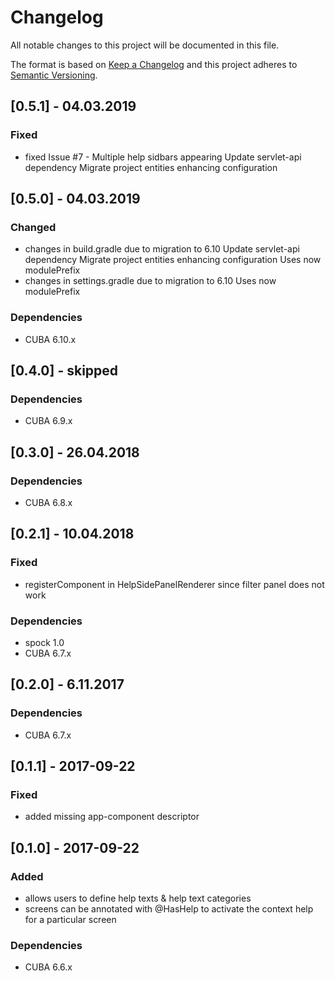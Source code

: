 # Changelog
All notable changes to this project will be documented in this file.

The format is based on [Keep a Changelog](http://keepachangelog.com/en/1.0.0/)
and this project adheres to [Semantic Versioning](http://semver.org/spec/v2.0.0.html).

## [0.5.1] - 04.03.2019

### Fixed
- fixed Issue #7 - Multiple help sidbars appearing
  Update servlet-api dependency
  Migrate project entities enhancing configuration

## [0.5.0] - 04.03.2019

### Changed
- changes in build.gradle due to migration to 6.10
  Update servlet-api dependency
  Migrate project entities enhancing configuration
  Uses now modulePrefix
- changes in settings.gradle due to migration to 6.10
  Uses now modulePrefix

### Dependencies
- CUBA 6.10.x

## [0.4.0] - skipped

### Dependencies
- CUBA 6.9.x

## [0.3.0] - 26.04.2018

### Dependencies
- CUBA 6.8.x

## [0.2.1] - 10.04.2018

### Fixed
- registerComponent in HelpSidePanelRenderer since filter panel does not work

### Dependencies
- spock 1.0
- CUBA 6.7.x

## [0.2.0] - 6.11.2017

### Dependencies
- CUBA 6.7.x

## [0.1.1] - 2017-09-22

### Fixed
- added missing app-component descriptor

## [0.1.0] - 2017-09-22

### Added
- allows users to define help texts & help text categories
- screens can be annotated with @HasHelp to activate the context help for a particular screen


### Dependencies
- CUBA 6.6.x
